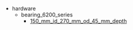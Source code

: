 * hardware
  * bearing_6200_series
    * [150_mm_id_270_mm_od_45_mm_depth](hardware/bearing_6200_series/150_mm_id_270_mm_od_45_mm_depth)
